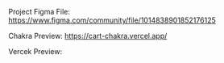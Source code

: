Project Figma File: https://www.figma.com/community/file/1014838901852176125

Chakra Preview: https://cart-chakra.vercel.app/

Vercek Preview: 